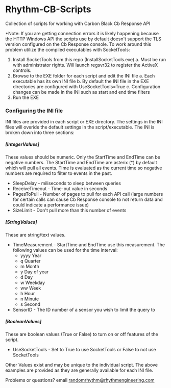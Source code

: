 # Rhythm-CB-Scripts
Collection of scripts for working with Carbon Black Cb Response API

*Note: If you are getting connection errors it is likely happening because the HTTP Windows API the scripts use by default doesn't support the TLS version configured on the Cb Response console. To work around this problem utilize the compiled executables with SocketTools:
1. Install SocketTools from this repo (InstallSocketTools.exe)
a. Must be run with administrator rights. Will launch regsvr32 to register the ActiveX controls. 
2. Browse to the EXE folder for each script and edit the INI file
a. Each executable has its own INI file
b. By default the INI file in the EXE directories are configured with UseSocketTools=True
c. Configuration changes can be made in the INI such as start and end time filters
3. Run the EXE

### Configuring the INI file
INI files are provided in each script or EXE directory. The settings in the INI files will overide the default settings in the script/executable. The INI is broken down into three sections:
##### [IntegerValues]
These values should be numeric. Only the StartTime and EndTime can be negative numbers. The StartTime and EndTime are asterix (*) by default which will pull all events. Time is evaluated as the current time so negative numbers are required to filter to events in the past. 
* SleepDelay - miliseconds to sleep between queries
* ReceiveTimeout - Time-out value in seconds
* PagesToPull - Number of pages to pull for each API call (large numbers for certain calls can cause Cb Response console to not return data and could indicate a performance issue)
* SizeLimit - Don't pull more than this number of events 
##### [StringValues]
These are string/text values.
* TimeMeasurement - StartTime and EndTime use this measurement. The following values can be used for the time interval:
    * yyyy	Year
    * q	Quarter
    * m	Month
    * y	Day of year
    * d	Day
    * w	Weekday
    * ww	Week
    * h	Hour
    * n	Minute
    * s	Second
* SensorID - The ID number of a sensor you wish to limit the query to
##### [BooleanValues]
These are boolean values (True or False) to turn on or off features of the script.
* UseSocketTools - Set to True to use SocketTools or False to not use SocketTools

Other Values exist and may be unique to the individual script. The above examples are provided as they are generally available for each INI file.

Problems or questions? email randomrhythm@rhythmengineering.com
